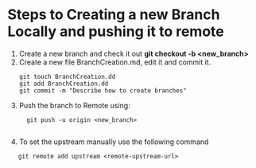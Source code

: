 # Steps  to Creating a new Branch Locally and pushing it to remote
  1. Create a new branch and check it out **git checkout -b <new_branch>**
  2. Create a new file BranchCreation.md, edit it and commit it.
      ```git
      git touch BranchCreation.dd
      git add BranchCreation.dd
      git commit -m "Describe how to create branches"
      ```
  3. Push the branch to Remote using:
     ```git
       git push -u origin <new_branch>
    
4. To set the upstream manually use the following command
  ```git
     git remote add upstream <remote-upstream-url>
